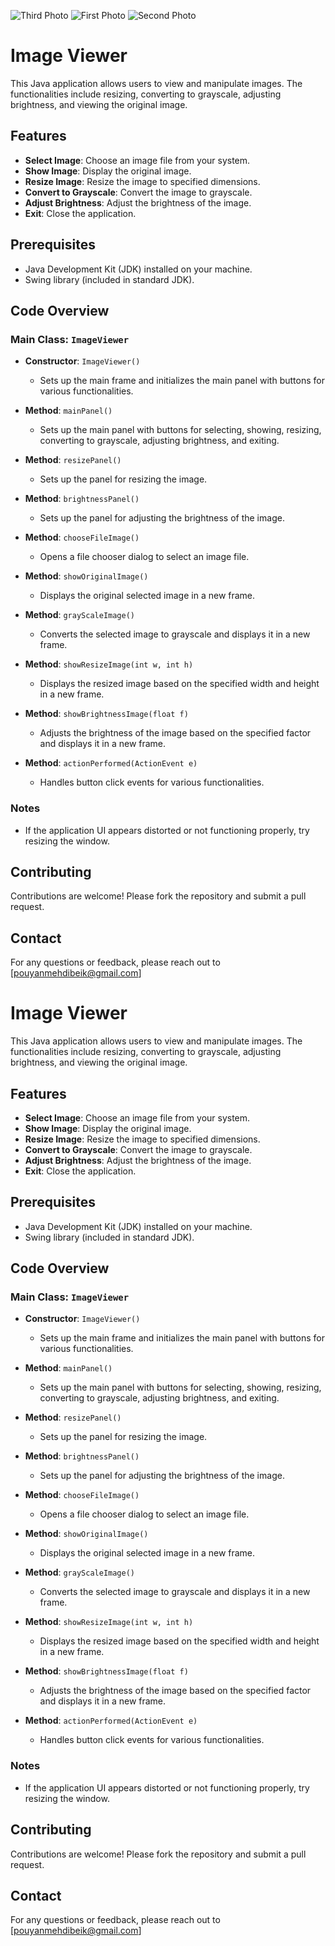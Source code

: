 ![Third Photo](https://github.com/yan-jordan/Image-Viewer/assets/151916970/4073b1b5-422a-4e99-8adf-fef3a7218812)
![First Photo](https://github.com/yan-jordan/Image-Viewer/assets/151916970/c8bf801b-05c0-464b-9654-ff8e3337eb84)
![Second Photo](https://github.com/yan-jordan/Image-Viewer/assets/151916970/c5e438ea-4388-4f8b-974a-6ef3c65b6102)

# Image Viewer

This Java application allows users to view and manipulate images. The functionalities include resizing, converting to grayscale, adjusting brightness, and viewing the original image.

## Features

- **Select Image**: Choose an image file from your system.
- **Show Image**: Display the original image.
- **Resize Image**: Resize the image to specified dimensions.
- **Convert to Grayscale**: Convert the image to grayscale.
- **Adjust Brightness**: Adjust the brightness of the image.
- **Exit**: Close the application.

## Prerequisites

- Java Development Kit (JDK) installed on your machine.
- Swing library (included in standard JDK).

## Code Overview

### Main Class: `ImageViewer`

- **Constructor**: `ImageViewer()`
  - Sets up the main frame and initializes the main panel with buttons for various functionalities.

- **Method**: `mainPanel()`
  - Sets up the main panel with buttons for selecting, showing, resizing, converting to grayscale, adjusting brightness, and exiting.

- **Method**: `resizePanel()`
  - Sets up the panel for resizing the image.

- **Method**: `brightnessPanel()`
  - Sets up the panel for adjusting the brightness of the image.

- **Method**: `chooseFileImage()`
  - Opens a file chooser dialog to select an image file.

- **Method**: `showOriginalImage()`
  - Displays the original selected image in a new frame.

- **Method**: `grayScaleImage()`
  - Converts the selected image to grayscale and displays it in a new frame.

- **Method**: `showResizeImage(int w, int h)`
  - Displays the resized image based on the specified width and height in a new frame.

- **Method**: `showBrightnessImage(float f)`
  - Adjusts the brightness of the image based on the specified factor and displays it in a new frame.

- **Method**: `actionPerformed(ActionEvent e)`
  - Handles button click events for various functionalities.

### Notes

- If the application UI appears distorted or not functioning properly, try resizing the window.

## Contributing

Contributions are welcome! Please fork the repository and submit a pull request.

## Contact

For any questions or feedback, please reach out to [pouyanmehdibeik@gmail.com]


# Image Viewer

This Java application allows users to view and manipulate images. The functionalities include resizing, converting to grayscale, adjusting brightness, and viewing the original image.

## Features

- **Select Image**: Choose an image file from your system.
- **Show Image**: Display the original image.
- **Resize Image**: Resize the image to specified dimensions.
- **Convert to Grayscale**: Convert the image to grayscale.
- **Adjust Brightness**: Adjust the brightness of the image.
- **Exit**: Close the application.

## Prerequisites

- Java Development Kit (JDK) installed on your machine.
- Swing library (included in standard JDK).

## Code Overview

### Main Class: `ImageViewer`

- **Constructor**: `ImageViewer()`
  - Sets up the main frame and initializes the main panel with buttons for various functionalities.

- **Method**: `mainPanel()`
  - Sets up the main panel with buttons for selecting, showing, resizing, converting to grayscale, adjusting brightness, and exiting.

- **Method**: `resizePanel()`
  - Sets up the panel for resizing the image.

- **Method**: `brightnessPanel()`
  - Sets up the panel for adjusting the brightness of the image.

- **Method**: `chooseFileImage()`
  - Opens a file chooser dialog to select an image file.

- **Method**: `showOriginalImage()`
  - Displays the original selected image in a new frame.

- **Method**: `grayScaleImage()`
  - Converts the selected image to grayscale and displays it in a new frame.

- **Method**: `showResizeImage(int w, int h)`
  - Displays the resized image based on the specified width and height in a new frame.

- **Method**: `showBrightnessImage(float f)`
  - Adjusts the brightness of the image based on the specified factor and displays it in a new frame.

- **Method**: `actionPerformed(ActionEvent e)`
  - Handles button click events for various functionalities.

### Notes

- If the application UI appears distorted or not functioning properly, try resizing the window.

## Contributing

Contributions are welcome! Please fork the repository and submit a pull request.

## Contact

For any questions or feedback, please reach out to [pouyanmehdibeik@gmail.com]

